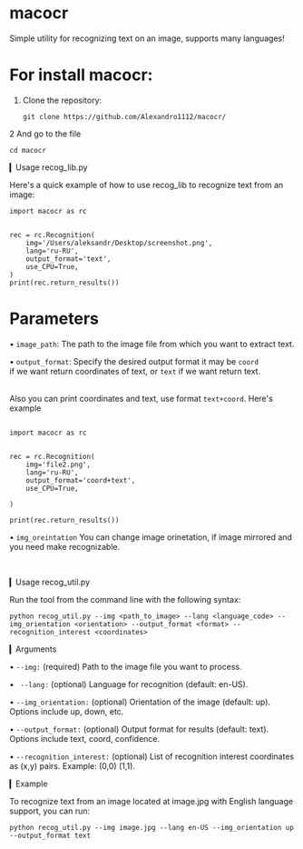 # macocr
Simple utility for recognizing text on an image, supports many languages!

# For install macocr: 
1. Clone the repository:
   
   ```
   git clone https://github.com/Alexandro1112/macocr/
   ```
2 And go to the file
   ```
cd macocr
   ```
    
▎Usage recog_lib.py

Here's a quick example of how to use recog_lib to recognize text from an image:

```
import macocr as rc


rec = rc.Recognition(
    img='/Users/aleksandr/Desktop/screenshot.png',
    lang='ru-RU',
    output_format='text',
    use_CPU=True,
)
print(rec.return_results())
```

<h1>Parameters</h1>

• ``image_path``: The path to the image file from which you want to extract text.

• ``output_format``: Specify the desired output format it may be ``coord`` <br> if we want return coordinates of text, or ``text`` if we want return text.



<br>Also you can print coordinates and text, use format ``text+coord``. Here's example

```

import macocr as rc


rec = rc.Recognition(
    img='file2.png',
    lang='ru-RU',
    output_format='coord+text',
    use_CPU=True,

)

print(rec.return_results())

```
• ```img_oreintation``` You can change image orinetation, if image mirrored and you need make recognizable. 


<br> 


▎Usage recog_util.py

Run the tool from the command line with the following syntax:

```
python recog_util.py --img <path_to_image> --lang <language_code> --img_orientation <orientation> --output_format <format> --recognition_interest <coordinates>
```


▎Arguments

•  ```--img:``` (required) Path to the image file you want to process.<br>


• ``` --lang:``` (optional) Language for recognition (default: en-US).<br>


•  ```--img_orientation:``` (optional) Orientation of the image (default: up). Options include up, down, etc.<br>


•  ```--output_format:``` (optional) Output format for results (default: text). Options include text, coord, confidence.<br>


•  ```--recognition_interest:``` (optional) List of recognition interest coordinates as (x,y) pairs. Example: (0,0) (1,1).<br>

▎Example

To recognize text from an image located at image.jpg with English language support, you can run:

```
python recog_util.py --img image.jpg --lang en-US --img_orientation up --output_format text 
```

